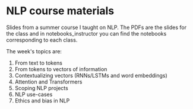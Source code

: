 # NLP course materials
Slides from a summer course I taught on NLP.  The PDFs are the slides for the class and in notebooks_instructor you can find the notebooks corresponding to each class.

The week's topics are:
1) From text to tokens
2) From tokens to vectors of information
3) Contextualizing vectors (RNNs/LSTMs and word embeddings)
4) Attention and Transformers
5) Scoping NLP projects
6) NLP use-cases
7) Ethics and bias in NLP
